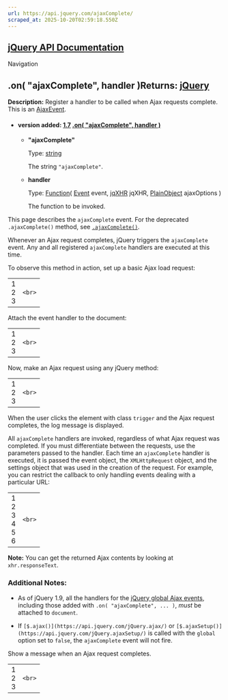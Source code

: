 ```yaml
---
url: https://api.jquery.com/ajaxComplete/
scraped_at: 2025-10-20T02:59:18.550Z
---
```


## [jQuery API Documentation](https://jquery.com/ "jQuery API Documentation")

Navigation

## .on( "ajaxComplete", handler )Returns: [jQuery](http://api.jquery.com/Types/\#jQuery)

**Description:** Register a handler to be called when Ajax requests complete. This is an [AjaxEvent](https://api.jquery.com/Ajax_Events/).

- #### version added: [1.7](https://api.jquery.com/category/version/1.7/) [.on( "ajaxComplete", handler )](https://api.jquery.com/ajaxComplete/\#on-%22ajaxComplete%22-handler)

  - **"ajaxComplete"**

    Type: [string](http://api.jquery.com/Types/#string)

    The string `"ajaxComplete"`.

  - **handler**

    Type: [Function](http://api.jquery.com/Types/#Function)( [Event](http://api.jquery.com/Types/#Event) event, [jqXHR](http://api.jquery.com/Types/#jqXHR) jqXHR, [PlainObject](http://api.jquery.com/Types/#PlainObject) ajaxOptions )

    The function to be invoked.

This page describes the `ajaxComplete` event. For the deprecated `.ajaxComplete()` method, see [`.ajaxComplete()`](https://api.jquery.com/ajaxComplete-shorthand/).

Whenever an Ajax request completes, jQuery triggers the `ajaxComplete` event. Any and all registered `ajaxComplete` handlers are executed at this time.

To observe this method in action, set up a basic Ajax load request:

|     |     |
| --- | --- |
| 1<br>2<br>3 | ```<br>``` |

Attach the event handler to the document:

|     |     |
| --- | --- |
| 1<br>2<br>3 | ```<br>``` |

Now, make an Ajax request using any jQuery method:

|     |     |
| --- | --- |
| 1<br>2<br>3 | ```<br>``` |

When the user clicks the element with class `trigger` and the Ajax request completes, the log message is displayed.

All `ajaxComplete` handlers are invoked, regardless of what Ajax request was completed. If you must differentiate between the requests, use the parameters passed to the handler. Each time an `ajaxComplete` handler is executed, it is passed the event object, the `XMLHttpRequest` object, and the settings object that was used in the creation of the request. For example, you can restrict the callback to only handling events dealing with a particular URL:

|     |     |
| --- | --- |
| 1<br>2<br>3<br>4<br>5<br>6 | ```<br>``` |

**Note:** You can get the returned Ajax contents by looking at `xhr.responseText`.

### Additional Notes:

- As of jQuery 1.9, all the handlers for the [jQuery global Ajax events](https://api.jquery.com/category/ajax/global-ajax-event-handlers/), including those added with `.on( "ajaxComplete", ... )`, _must_ be attached to `document`.

- If `[$.ajax()](https://api.jquery.com/jQuery.ajax/)` or `[$.ajaxSetup()](https://api.jquery.com/jQuery.ajaxSetup/)` is called with the `global` option set to `false`, the `ajaxComplete` event will not fire.


Show a message when an Ajax request completes.

|     |     |
| --- | --- |
| 1<br>2<br>3 | ```<br>``` |